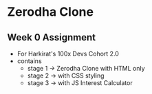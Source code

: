 # Zerodha Clone
## Week 0 Assignment
 - For Harkirat's 100x Devs Cohort 2.0
 - contains
   - stage 1 -> Zerodha Clone with HTML only
   - stage 2 -> with CSS styling
   - stage 3 -> with JS Interest Calculator